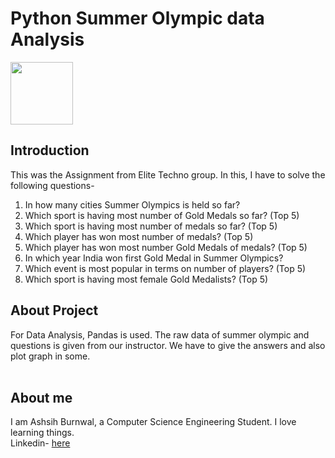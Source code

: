 # Python Summer Olympic data Analysis

<img height="100px" src="https://elitetechnogroup.spayee.com/logo.png">

## Introduction

This was the Assignment from Elite Techno group. In this, I have to solve the following questions-

1. In how many cities Summer Olympics is held so far?
2. Which sport is having most number of Gold Medals so far? (Top 5)
3. Which sport is having most number of medals so far? (Top 5)
4. Which player has won most number of medals? (Top 5)
5. Which player has won most number Gold Medals of medals? (Top 5)
6. In which year India won first Gold Medal in Summer Olympics?
7. Which event is most popular in terms on number of players? (Top 5)
8. Which sport is having most female Gold Medalists? (Top 5)

## About Project

For Data Analysis, Pandas is used. The raw data of summer olympic and questions is given from our instructor. We have to give the answers and also plot graph in some.
<br><br>

## About me

I am Ashsih Burnwal, a Computer Science Engineering Student. I love learning things.<br>
Linkedin- <a href="https://www.linkedin.com/in/ashish-kumar-burnwal/">here</a>
